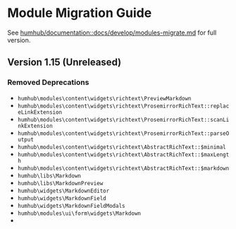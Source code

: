 Module Migration Guide
======================

See [humhub/documentation::docs/develop/modules-migrate.md](https://github.com/humhub/documentation/blob/master/docs/develop/modules-migrate.md)
for full version.

Version 1.15 (Unreleased)
-------------------------

### Removed Deprecations

- `humhub\modules\content\widgets\richtext\PreviewMarkdown`
- `humhub\modules\content\widgets\richtext\ProsemirrorRichText::replaceLinkExtension`
- `humhub\modules\content\widgets\richtext\ProsemirrorRichText::scanLinkExtension`
- `humhub\modules\content\widgets\richtext\ProsemirrorRichText::parseOutput`
- `humhub\modules\content\widgets\richtext\AbstractRichText::$minimal`
- `humhub\modules\content\widgets\richtext\AbstractRichText::$maxLength`
- `humhub\modules\content\widgets\richtext\AbstractRichText::$markdown`
- `humhub\libs\Markdown`
- `humhub\libs\MarkdownPreview`
- `humhub\widgets\MarkdownEditor`
- `humhub\widgets\MarkdownField`
- `humhub\widgets\MarkdownFieldModals`
- `humhub\modules\ui\form\widgets\Markdown`
- 



